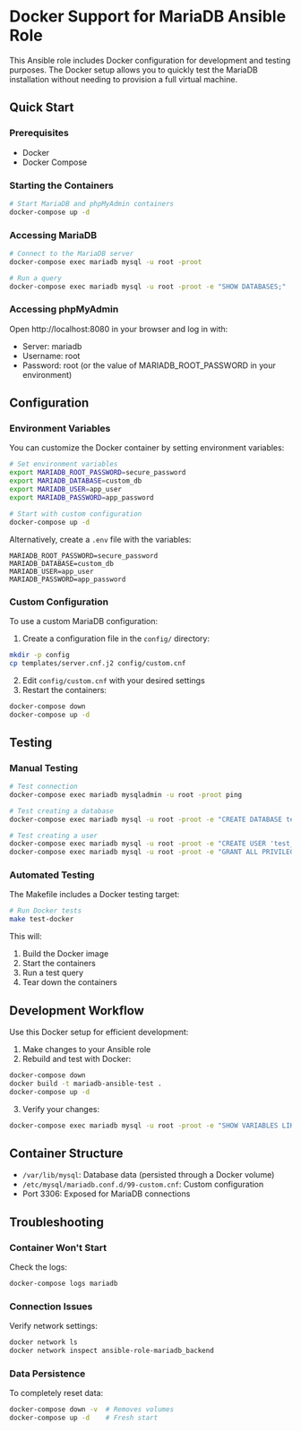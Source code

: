 # Docker Support for MariaDB Ansible Role

This Ansible role includes Docker configuration for development and testing purposes. The Docker setup allows you to quickly test the MariaDB installation without needing to provision a full virtual machine.

## Quick Start

### Prerequisites

- Docker
- Docker Compose

### Starting the Containers

```bash
# Start MariaDB and phpMyAdmin containers
docker-compose up -d
```

### Accessing MariaDB

```bash
# Connect to the MariaDB server
docker-compose exec mariadb mysql -u root -proot

# Run a query
docker-compose exec mariadb mysql -u root -proot -e "SHOW DATABASES;"
```

### Accessing phpMyAdmin

Open http://localhost:8080 in your browser and log in with:

- Server: mariadb
- Username: root
- Password: root (or the value of MARIADB_ROOT_PASSWORD in your environment)

## Configuration

### Environment Variables

You can customize the Docker container by setting environment variables:

```bash
# Set environment variables
export MARIADB_ROOT_PASSWORD=secure_password
export MARIADB_DATABASE=custom_db
export MARIADB_USER=app_user
export MARIADB_PASSWORD=app_password

# Start with custom configuration
docker-compose up -d
```

Alternatively, create a `.env` file with the variables:

```
MARIADB_ROOT_PASSWORD=secure_password
MARIADB_DATABASE=custom_db
MARIADB_USER=app_user
MARIADB_PASSWORD=app_password
```

### Custom Configuration

To use a custom MariaDB configuration:

1. Create a configuration file in the `config/` directory:

```bash
mkdir -p config
cp templates/server.cnf.j2 config/custom.cnf
```

2. Edit `config/custom.cnf` with your desired settings
3. Restart the containers:

```bash
docker-compose down
docker-compose up -d
```

## Testing

### Manual Testing

```bash
# Test connection
docker-compose exec mariadb mysqladmin -u root -proot ping

# Test creating a database
docker-compose exec mariadb mysql -u root -proot -e "CREATE DATABASE test_db;"

# Test creating a user
docker-compose exec mariadb mysql -u root -proot -e "CREATE USER 'test_user'@'%' IDENTIFIED BY 'password';"
docker-compose exec mariadb mysql -u root -proot -e "GRANT ALL PRIVILEGES ON test_db.* TO 'test_user'@'%';"
```

### Automated Testing

The Makefile includes a Docker testing target:

```bash
# Run Docker tests
make test-docker
```

This will:
1. Build the Docker image
2. Start the containers
3. Run a test query
4. Tear down the containers

## Development Workflow

Use this Docker setup for efficient development:

1. Make changes to your Ansible role
2. Rebuild and test with Docker:

```bash
docker-compose down
docker build -t mariadb-ansible-test .
docker-compose up -d
```

3. Verify your changes:

```bash
docker-compose exec mariadb mysql -u root -proot -e "SHOW VARIABLES LIKE '%version%';"
```

## Container Structure

- `/var/lib/mysql`: Database data (persisted through a Docker volume)
- `/etc/mysql/mariadb.conf.d/99-custom.cnf`: Custom configuration
- Port 3306: Exposed for MariaDB connections

## Troubleshooting

### Container Won't Start

Check the logs:

```bash
docker-compose logs mariadb
```

### Connection Issues

Verify network settings:

```bash
docker network ls
docker network inspect ansible-role-mariadb_backend
```

### Data Persistence

To completely reset data:

```bash
docker-compose down -v  # Removes volumes
docker-compose up -d    # Fresh start
```